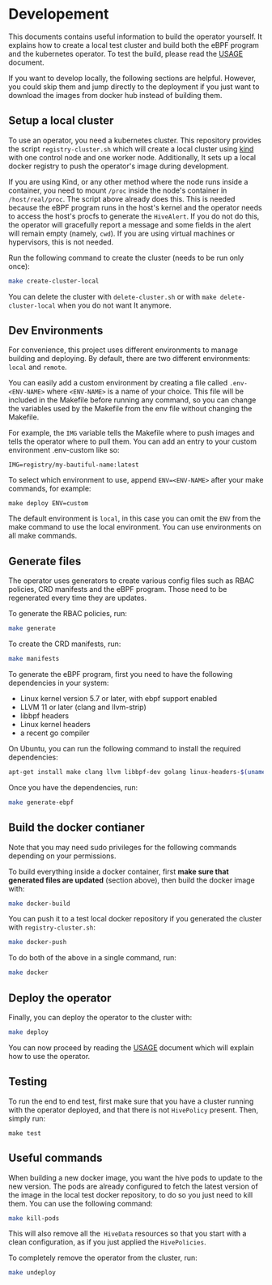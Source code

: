 # Developement

This documents contains useful information to build the operator
yourself. It explains how to create a local test cluster and build
both the eBPF program and the kubernetes operator. To test the build,
please read the [USAGE](./USAGE.md) document.

If you want to develop locally, the following sections are
helpful. However, you could skip them and jump directly to the
deployment if you just want to download the images from docker hub
instead of building them.

## Setup a local cluster

To use an operator, you need a kubernetes cluster. This repository
provides the script `registry-cluster.sh` which will create a local
cluster using [kind](https://github.com/kubernetes-sigs/kind) with one
control node and one worker node. Additionally, It sets up a local
docker registry to push the operator's image during development.

If you are using Kind, or any other method where the node runs inside
a container, you need to mount `/proc` inside the node's container in
`/host/real/proc`. The script above already does this. This is needed
because the eBPF program runs in the host's kernel and the operator
needs to access the host's procfs to generate the `HiveAlert`. If you
do not do this, the operator will gracefully report a message and some
fields in the alert will remain empty (namely, `cwd`). If you are
using virtual machines or hypervisors, this is not needed.

Run the following command to create the cluster (needs to be run only
once):

```bash
make create-cluster-local
```

You can delete the cluster with `delete-cluster.sh` or with
`make delete-cluster-local` when you do not want It anymore.

## Dev Environments

For convenience, this project uses different environments to manage
building and deploying. By default, there are two different
environments: `local` and `remote`.

You can easily add a custom environment by creating a file called
`.env-<ENV-NAME>` where `<ENV-NAME>` is a name of your choice. This
file will be included in the Makefile before running any command, so
you can change the variables used by the Makefile from the env file
without changing the Makefile.

For example, the `IMG` variable tells the Makefile where to push
images and tells the operator where to pull them. You can add an entry
to your custom environment .env-custom like so:

```
IMG=registry/my-bautiful-name:latest
```

To select which environment to use, append `ENV=<ENV-NAME>` after your
make commands, for example:

```
make deploy ENV=custom
```

The default environment is `local`, in this case you can omit the `ENV`
from the make command to use the local environment. You can use
environments on all make commands.

## Generate files

The operator uses generators to create various config files such as
RBAC policies, CRD manifests and the eBPF program. Those need to be
regenerated every time they are updates.

To generate the RBAC policies, run:

```bash
make generate
```

To create the CRD manifests, run:

```bash
make manifests
```

To generate the eBPF program, first you need to have the following
dependencies in your system:

- Linux kernel version 5.7 or later, with ebpf support enabled
- LLVM 11 or later (clang and llvm-strip)
- libbpf headers
- Linux kernel headers
- a recent go compiler

On Ubuntu, you can run the following command to install the required
dependencies:

```bash
apt-get install make clang llvm libbpf-dev golang linux-headers-$(uname -r)
```

Once you have the dependencies, run:

```bash
make generate-ebpf
```

## Build the docker contianer

Note that you may need sudo privileges for the following commands
depending on your permissions.

To build everything inside a docker container, first **make sure that
generated files are updated** (section above), then build the docker
image with:

```bash
make docker-build
```

You can push it to a test local docker repository if you generated
the cluster with `registry-cluster.sh`:

```bash
make docker-push
```

To do both of the above in a single command, run:

```bash
make docker
```

## Deploy the operator

Finally, you can deploy the operator to the cluster with:

```bash
make deploy
```

You can now proceed by reading the [USAGE](./USAGE.md) document which
will explain how to use the operator.

## Testing

To run the end to end test, first make sure that you have a cluster
running with the operator deployed, and that there is not `HivePolicy`
present. Then, simply run:

```
make test
```

## Useful commands

When building a new docker image, you want the hive pods to update to
the new version. The pods are already configured to fetch the latest
version of the image in the local test docker repository, to do so you
just need to kill them. You can use the following command:

```bash
make kill-pods
```

This will also remove all the` HiveData` resources so that you start
with a clean configuration, as if you just applied the `HivePolicies`.

To completely remove the operator from the cluster, run:

```bash
make undeploy
```
